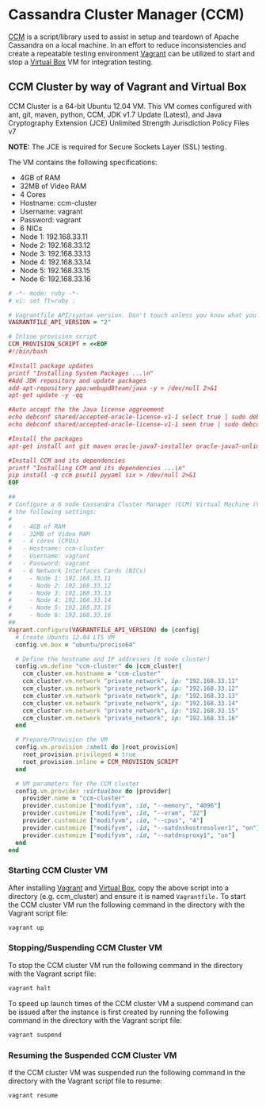 # Cassandra Cluster Manager (CCM)
[CCM] is a script/library used to assist in setup and teardown of Apache
Cassandra on a local machine. In an effort to reduce inconsistencies and create
a repeatable testing environment [Vagrant] can be utilized to start and stop a
[Virtual Box] VM for integration testing.

## CCM Cluster by way of Vagrant and Virtual Box
CCM Cluster is a 64-bit Ubuntu 12.04 VM. This VM comes configured with ant,
git, maven, python, CCM, JDK v1.7 Update (Latest), and Java Cryptography
Extension (JCE) Unlimited Strength Jurisdiction Policy Files v7

**NOTE:** The JCE is required for Secure Sockets Layer (SSL) testing.

The VM contains the following specifications:

- 4GB of RAM
- 32MB of Video RAM
- 4 Cores
- Hostname: ccm-cluster
- Username: vagrant
- Password: vagrant
- 6 NICs
 - Node 1: 192.168.33.11
 - Node 2: 192.168.33.12
 - Node 3: 192.168.33.13
 - Node 4: 192.168.33.14
 - Node 5: 192.168.33.15
 - Node 6: 192.168.33.16


```ruby
# -*- mode: ruby -*-
# vi: set ft=ruby :

# Vagrantfile API/syntax version. Don't touch unless you know what you're doing!
VAGRANTFILE_API_VERSION = "2"

# Inline provision script
CCM_PROVISION_SCRIPT = <<EOF
#!/bin/bash

#Install package updates
printf "Installing System Packages ...\n"
#Add JDK repository and update packages
add-apt-repository ppa:webupd8team/java -y > /dev/null 2>&1
apt-get update -y -qq

#Auto accept the the Java license aggreement
echo debconf shared/accepted-oracle-license-v1-1 select true | sudo debconf-set-selections
echo debconf shared/accepted-oracle-license-v1-1 seen true | sudo debconf-set-selections

#Install the packages
apt-get install ant git maven oracle-java7-installer oracle-java7-unlimited-jce-policy python-dev python-pip -y -qq

#Install CCM and its dependencies
printf "Installing CCM and its dependencies ...\n"
pip install -q ccm psutil pyyaml six > /dev/null 2>&1
EOF

##
# Configure a 6 node Cassandra Cluster Manager (CCM) Virtual Machine (VM) with
# the following settings:
#
#   - 4GB of RAM
#   - 32MB of Video RAM
#   - 4 cores (CPUs)
#   - Hostname: ccm-cluster
#   - Username: vagrant
#   - Password: vagrant
#   - 6 Network Interfaces Cards (NICs)
#     - Node 1: 192.168.33.11
#     - Node 2: 192.168.33.12
#     - Node 3: 192.168.33.13
#     - Node 4: 192.168.33.14
#     - Node 5: 192.168.33.15
#     - Node 6: 192.168.33.16
##
Vagrant.configure(VAGRANTFILE_API_VERSION) do |config|
  # Create Ubuntu 12.04 LTS VM
  config.vm.box = "ubuntu/precise64"

  # Define the hostname and IP addresses (6 node cluster)
  config.vm.define "ccm-cluster" do |ccm_cluster|
    ccm_cluster.vm.hostname = "ccm-cluster"
    ccm_cluster.vm.network "private_network", ip: "192.168.33.11"
    ccm_cluster.vm.network "private_network", ip: "192.168.33.12"
    ccm_cluster.vm.network "private_network", ip: "192.168.33.13"
    ccm_cluster.vm.network "private_network", ip: "192.168.33.14"
    ccm_cluster.vm.network "private_network", ip: "192.168.33.15"
    ccm_cluster.vm.network "private_network", ip: "192.168.33.16"
  end

  # Prepare/Provision the VM
  config.vm.provision :shell do |root_provision|
    root_provision.privileged = true
    root_provision.inline = CCM_PROVISION_SCRIPT
  end

  # VM parameters for the CCM cluster
  config.vm.provider :virtualbox do |provider|
    provider.name = "ccm-cluster"
    provider.customize ["modifyvm", :id, "--memory", "4096"]
    provider.customize ["modifyvm", :id, "--vram", "32"]
    provider.customize ["modifyvm", :id, "--cpus", "4"]
    provider.customize ["modifyvm", :id, "--natdnshostresolver1", "on"]
    provider.customize ["modifyvm", :id, "--natdnsproxy1", "on"]
  end
end
```

### Starting CCM Cluster VM
After installing [Vagrant] and [Virtual Box], copy the above script into a
directory (e.g. ccm_cluster) and ensure it is named `Vagrantfile.` To start the
CCM cluster VM run the following command in the directory with the Vagrant
script file:

```bash
vagrant up
```

### Stopping/Suspending CCM Cluster VM
To stop the CCM cluster VM run the following command in the directory with the
Vagrant script file:

```bash
vagrant halt
```

To speed up launch times of the CCM cluster VM a suspend command can be issued
after the instance is first created by running the following command in the
directory with the Vagrant script file:

```bash
vagrant suspend
```

### Resuming the Suspended CCM Cluster VM
If the CCM cluster VM was suspended run the following command in the directory
with the Vagrant script file to resume:

```bash
vagrant resume
```

[CCM]: https://github.com/pcmanus/ccm
[Vagrant]: https://www.vagrantup.com/downloads.html
[Virtual Box]: https://www.virtualbox.org/wiki/Downloads
